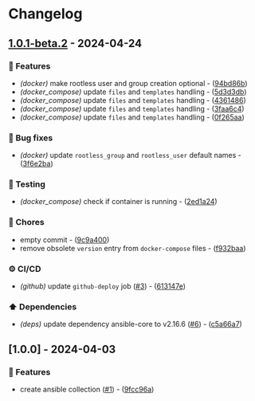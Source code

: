 # Changelog

## [1.0.1-beta.2](https://github.com/DeadNews/ansible-collection-util/compare/v1.0.0...v1.0.1-beta.2) - 2024-04-24

### 🚀 Features

- _(docker)_ make rootless user and group creation optional - ([94bd86b](https://github.com/DeadNews/ansible-collection-util/commit/94bd86bd6aa80cc75ea1fb533897b39c3cf1edb9))
- _(docker_compose)_ update `files` and `templates` handling - ([5d3d3db](https://github.com/DeadNews/ansible-collection-util/commit/5d3d3dbf53fe79d79a51faf68a80376b6cb34ae7))
- _(docker_compose)_ update `files` and `templates` handling - ([4361486](https://github.com/DeadNews/ansible-collection-util/commit/4361486b78dd18326ca60f7d069cfc15043398c1))
- _(docker_compose)_ update `files` and `templates` handling - ([3faa6c4](https://github.com/DeadNews/ansible-collection-util/commit/3faa6c4b637242bc7ed7ca2fd8eb601fbe1e14e2))
- _(docker_compose)_ update `files` and `templates` handling - ([0f265aa](https://github.com/DeadNews/ansible-collection-util/commit/0f265aab159502d5849d58ef5a0ebd3b9305939d))

### 🐛 Bug fixes

- _(docker)_ update `rootless_group` and `rootless_user` default names - ([3f6e2ba](https://github.com/DeadNews/ansible-collection-util/commit/3f6e2ba5a107602fa6a712293f0ad6311bf32bf7))

### 🧪 Testing

- _(docker_compose)_ check if container is running - ([2ed1a24](https://github.com/DeadNews/ansible-collection-util/commit/2ed1a24111a3104cb8cd4334fb1046584ba2f08e))

### 🧹 Chores

- empty commit - ([9c9a400](https://github.com/DeadNews/ansible-collection-util/commit/9c9a400b2cd4bd5abf34fea0942b62cb78d8c7dd))
- remove obsolete `version` entry from `docker-compose` files - ([f932baa](https://github.com/DeadNews/ansible-collection-util/commit/f932baaf863a6210d4bf23cf744314620d9e203e))

### ⚙️ CI/CD

- _(github)_ update `github-deploy` job ([#3](https://github.com/DeadNews/ansible-collection-util/issues/3)) - ([613147e](https://github.com/DeadNews/ansible-collection-util/commit/613147ebf8ebdef25a5fc73d8fe96e7cf0f6ae06))

### ⬆️ Dependencies

- _(deps)_ update dependency ansible-core to v2.16.6 ([#6](https://github.com/DeadNews/ansible-collection-util/issues/6)) - ([c5a66a7](https://github.com/DeadNews/ansible-collection-util/commit/c5a66a7a48407ba844a7a1ae80ed0abb6cef2069))

## [1.0.0] - 2024-04-03

### 🚀 Features

- create ansible collection ([#1](https://github.com/DeadNews/ansible-collection-util/issues/1)) - ([9fcc96a](https://github.com/DeadNews/ansible-collection-util/commit/9fcc96a276deabfd1b7987ed3aa1224c02a74ee5))

<!-- generated by git-cliff -->
